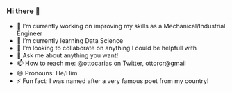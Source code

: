 ### Hi there 👋

<!--
**ottorcr/ottorcr** is a ✨ _special_ ✨ repository because its `README.md` (this file) appears on your GitHub profile.

Here are some ideas to get you started:

- 🔭 I’m currently working on ...
- 🌱 I’m currently learning ...
- 👯 I’m looking to collaborate on ...
- 🤔 I’m looking for help with ...
- 💬 Ask me about ...
- 📫 How to reach me: ...
- 😄 Pronouns: ...
- ⚡ Fun fact: ...
-->
- 🔭 I’m currently working on improving my skills as a Mechanical/Industrial Engineer
- 🌱 I’m currently learning Data Science
- 👯 I’m looking to collaborate on anything I could be helpfull with
- 💬 Ask me about anything you want!
- 📫 How to reach me: @ottocarias on Twitter, ottorcr@gmail
- 😄 Pronouns: He/Him
- ⚡ Fun fact: I was named after a very famous poet from my country!
